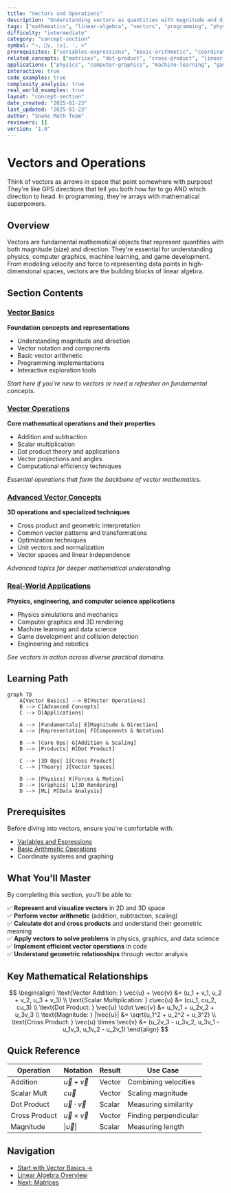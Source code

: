 ```yaml
---
title: "Vectors and Operations"
description: "Understanding vectors as quantities with magnitude and direction and their fundamental operations in mathematics and programming"
tags: ["mathematics", "linear-algebra", "vectors", "programming", "physics"]
difficulty: "intermediate"
category: "concept-section"
symbol: "→, ⃗v, |v|, ·, ×"
prerequisites: ["variables-expressions", "basic-arithmetic", "coordinate-systems"]
related_concepts: ["matrices", "dot-product", "cross-product", "linear-transformations"]
applications: ["physics", "computer-graphics", "machine-learning", "game-development"]
interactive: true
code_examples: true
complexity_analysis: true
real_world_examples: true
layout: "concept-section"
date_created: "2025-01-23"
last_updated: "2025-01-23"
author: "Snake Math Team"
reviewers: []
version: "1.0"
---
```


# Vectors and Operations

Think of vectors as arrows in space that point somewhere with purpose! They're like GPS directions that tell you both how far to go AND which direction to head. In programming, they're arrays with mathematical superpowers.

## Overview

Vectors are fundamental mathematical objects that represent quantities with both magnitude (size) and direction. They're essential for understanding physics, computer graphics, machine learning, and game development. From modeling velocity and force to representing data points in high-dimensional spaces, vectors are the building blocks of linear algebra.

## Section Contents

### [Vector Basics](basics.md)
**Foundation concepts and representations**
- Understanding magnitude and direction
- Vector notation and components
- Basic vector arithmetic
- Programming implementations
- Interactive exploration tools

*Start here if you're new to vectors or need a refresher on fundamental concepts.*

### [Vector Operations](operations.md)
**Core mathematical operations and their properties**
- Addition and subtraction
- Scalar multiplication
- Dot product theory and applications
- Vector projections and angles
- Computational efficiency techniques

*Essential operations that form the backbone of vector mathematics.*

### [Advanced Vector Concepts](advanced.md)
**3D operations and specialized techniques**
- Cross product and geometric interpretation
- Common vector patterns and transformations
- Optimization techniques
- Unit vectors and normalization
- Vector spaces and linear independence

*Advanced topics for deeper mathematical understanding.*

### [Real-World Applications](applications.md)
**Physics, engineering, and computer science applications**
- Physics simulations and mechanics
- Computer graphics and 3D rendering
- Machine learning and data science
- Game development and collision detection
- Engineering and robotics

*See vectors in action across diverse practical domains.*

## Learning Path

```mermaid
graph TD
    A[Vector Basics] --> B[Vector Operations]
    B --> C[Advanced Concepts]
    C --> D[Applications]
    
    A --> |Fundamentals| E[Magnitude & Direction]
    A --> |Representation| F[Components & Notation]
    
    B --> |Core Ops| G[Addition & Scaling]
    B --> |Products| H[Dot Product]
    
    C --> |3D Ops| I[Cross Product]
    C --> |Theory| J[Vector Spaces]
    
    D --> |Physics| K[Forces & Motion]
    D --> |Graphics| L[3D Rendering]
    D --> |ML| M[Data Analysis]
```

## Prerequisites

Before diving into vectors, ensure you're comfortable with:
- [Variables and Expressions](../../basics/variables-expressions.md)
- [Basic Arithmetic Operations](../../basics/order-of-operations.md)
- Coordinate systems and graphing

## What You'll Master

By completing this section, you'll be able to:

✅ **Represent and visualize vectors** in 2D and 3D space  
✅ **Perform vector arithmetic** (addition, subtraction, scaling)  
✅ **Calculate dot and cross products** and understand their geometric meaning  
✅ **Apply vectors to solve problems** in physics, graphics, and data science  
✅ **Implement efficient vector operations** in code  
✅ **Understand geometric relationships** through vector analysis  

## Key Mathematical Relationships

$$
\begin{align}
\text{Vector Addition: } \vec{u} + \vec{v} &= (u_1 + v_1, u_2 + v_2, u_3 + v_3) \\
\text{Scalar Multiplication: } c\vec{u} &= (cu_1, cu_2, cu_3) \\
\text{Dot Product: } \vec{u} \cdot \vec{v} &= u_1v_1 + u_2v_2 + u_3v_3 \\
\text{Magnitude: } |\vec{u}| &= \sqrt{u_1^2 + u_2^2 + u_3^2} \\
\text{Cross Product: } \vec{u} \times \vec{v} &= (u_2v_3 - u_3v_2, u_3v_1 - u_1v_3, u_1v_2 - u_2v_1)
\end{align}
$$

## Quick Reference

| Operation | Notation | Result | Use Case |
|-----------|----------|--------|----------|
| Addition | $\vec{u} + \vec{v}$ | Vector | Combining velocities |
| Scalar Mult | $c\vec{u}$ | Vector | Scaling magnitude |
| Dot Product | $\vec{u} \cdot \vec{v}$ | Scalar | Measuring similarity |
| Cross Product | $\vec{u} \times \vec{v}$ | Vector | Finding perpendicular |
| Magnitude | $\|\vec{u}\|$ | Scalar | Measuring length |

## Navigation

- [Start with Vector Basics →](basics.md)
- [Linear Algebra Overview](../index.md)
- [Next: Matrices](../matrices/index.md)
